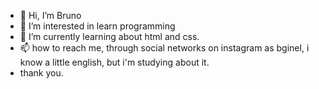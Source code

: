 - 👋 Hi, I’m Bruno
- 👀 I’m interested in learn programming
- 🌱 I’m currently learning about html and css.
- 📫 how to reach me, through social networks on instagram as bginel, i know a little english, but i'm studying about it.
- thank you.
